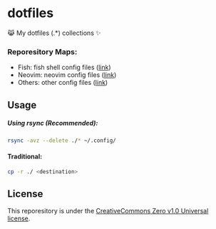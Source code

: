 # dotfiles
😹 My dotfiles (.*) collections ✨

### Reporesitory Maps:
- Fish:     fish shell config files ([link](./fish/))
- Neovim:   neovim config files ([link](./nvim/))
- Others:   other config files ([link](./others/))

## Usage
##### Using rsync (Recommended):
```sh
rsync -avz --delete ./* ~/.config/
```

#### Traditional:
```sh
cp -r ./ <destination>
```

## License
This reporesitory is under the [CreativeCommons Zero v1.0 Universal license](./LICENSE).
